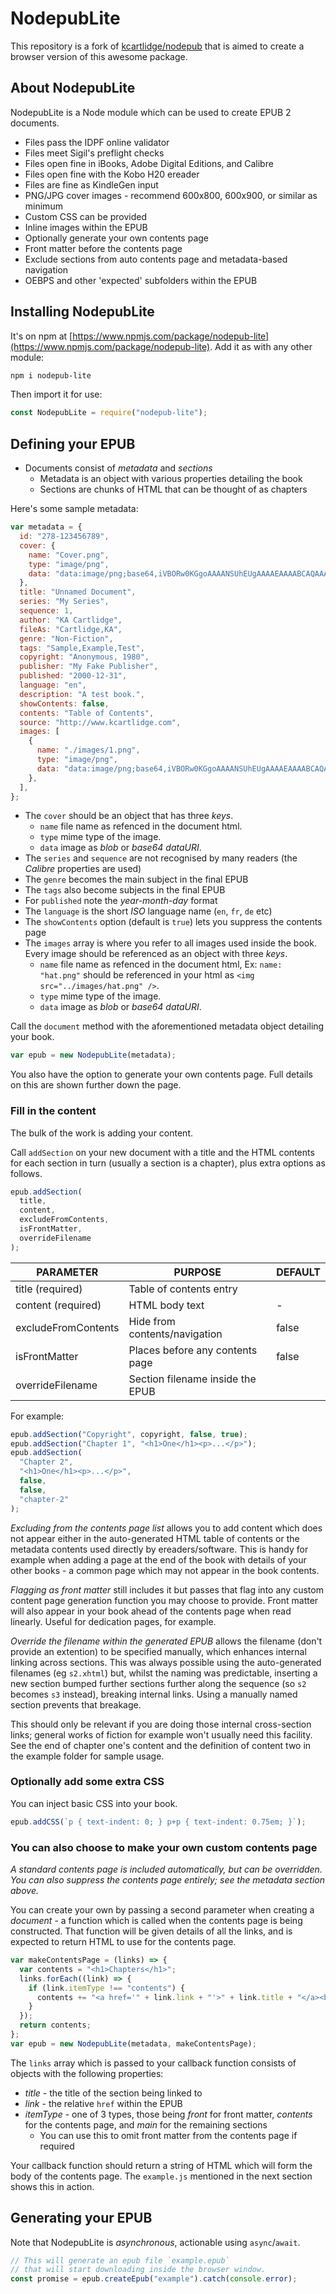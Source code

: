 # NodepubLite

This repository is a fork of [kcartlidge/nodepub](https://github.com/kcartlidge/nodepub) that is aimed to create a browser version of this awesome package.

## About NodepubLite

NodepubLite is a Node module which can be used to create EPUB 2 documents.

- Files pass the IDPF online validator
- Files meet Sigil's preflight checks
- Files open fine in iBooks, Adobe Digital Editions, and Calibre
- Files open fine with the Kobo H20 ereader
- Files are fine as KindleGen input
- PNG/JPG cover images - recommend 600x800, 600x900, or similar as minimum
- Custom CSS can be provided
- Inline images within the EPUB
- Optionally generate your own contents page
- Front matter before the contents page
- Exclude sections from auto contents page and metadata-based navigation
- OEBPS and other 'expected' subfolders within the EPUB

## Installing NodepubLite

It's on npm at [https://www.npmjs.com/package/nodepub-lite](https://www.npmjs.com/package/nodepub-lite).
Add it as with any other module:

```sh
npm i nodepub-lite
```

Then import it for use:

```javascript
const NodepubLite = require("nodepub-lite");
```

## Defining your EPUB

- Documents consist of _metadata_ and _sections_
  - Metadata is an object with various properties detailing the book
  - Sections are chunks of HTML that can be thought of as chapters

Here's some sample metadata:

```javascript
var metadata = {
  id: "278-123456789",
  cover: {
    name: "Cover.png",
    type: "image/png",
    data: "data:image/png;base64,iVBORw0KGgoAAAANSUhEUgAAAAEAAAABCAQAAAC1HAwCAAAAC0lEQVR42mNkYAAAAAYAAjCB0C8AAAAASUVORK5CYII=", // Blob or DataURI
  },
  title: "Unnamed Document",
  series: "My Series",
  sequence: 1,
  author: "KA Cartlidge",
  fileAs: "Cartlidge,KA",
  genre: "Non-Fiction",
  tags: "Sample,Example,Test",
  copyright: "Anonymous, 1980",
  publisher: "My Fake Publisher",
  published: "2000-12-31",
  language: "en",
  description: "A test book.",
  showContents: false,
  contents: "Table of Contents",
  source: "http://www.kcartlidge.com",
  images: [
    {
      name: "./images/1.png",
      type: "image/png",
      data: "data:image/png;base64,iVBORw0KGgoAAAANSUhEUgAAAAEAAAABCAQAAAC1HAwCAAAAC0lEQVR42mNkYAAAAAYAAjCB0C8AAAAASUVORK5CYII=", // Blob or DataURI
    },
  ],
};
```

- The `cover` should be an object that has three _keys_.
  - `name` file name as refenced in the document html.
  - `type` mime type of the image.
  - `data` image as _blob_ or _base64 dataURI_.
- The `series` and `sequence` are not recognised by many readers (the _Calibre_ properties are used)
- The `genre` becomes the main subject in the final EPUB
- The `tags` also become subjects in the final EPUB
- For `published` note the _year-month-day_ format
- The `language` is the short _ISO_ language name (`en`, `fr`, `de` etc)
- The `showContents` option (default is `true`) lets you suppress the contents page
- The `images` array is where you refer to all images used inside the book. Every image should be referenced as an object with three _keys_.
  - `name` file name as refenced in the document html, Ex: `name: "hat.png"` should be referenced in your html as `<img src="../images/hat.png" />`.
  - `type` mime type of the image.
  - `data` image as _blob_ or _base64 dataURI_.

Call the `document` method with the aforementioned metadata object detailing your book.

```javascript
var epub = new NodepubLite(metadata);
```

You also have the option to generate your own contents page. Full details on this are shown further down the page.

### Fill in the content

The bulk of the work is adding your content.

Call `addSection` on your new document with a title and the HTML contents for each section in turn (usually a section is a chapter), plus extra options as follows.

```javascript
epub.addSection(
  title,
  content,
  excludeFromContents,
  isFrontMatter,
  overrideFilename
);
```

| PARAMETER           | PURPOSE                          | DEFAULT |
| ------------------- | -------------------------------- | ------- |
| title (required)    | Table of contents entry          |         |
| content (required)  | HTML body text                   | -       |
| excludeFromContents | Hide from contents/navigation    | false   |
| isFrontMatter       | Places before any contents page  | false   |
| overrideFilename    | Section filename inside the EPUB |         |

For example:

```javascript
epub.addSection("Copyright", copyright, false, true);
epub.addSection("Chapter 1", "<h1>One</h1><p>...</p>");
epub.addSection(
  "Chapter 2",
  "<h1>One</h1><p>...</p>",
  false,
  false,
  "chapter-2"
);
```

_Excluding from the contents page list_ allows you to add content which does not appear either in the auto-generated HTML table of contents or the metadata contents used directly by ereaders/software. This is handy for example when adding a page at the end of the book with details of your other books - a common page which may not appear in the book contents.

_Flagging as front matter_ still includes it but passes that flag into any custom content page generation function you may choose to provide. Front matter will also appear in your book ahead of the contents page when read linearly. Useful for dedication pages, for example.

_Override the filename within the generated EPUB_ allows the filename (don't provide an extention) to be specified manually, which enhances internal linking across sections. This was always possible using the auto-generated filenames (eg `s2.xhtml`) but, whilst the naming was predictable, inserting a new section bumped further sections further along the sequence (so `s2` becomes `s3` instead), breaking internal links. Using a manually named section prevents that breakage.

This should only be relevant if you are doing those internal cross-section links; general works of fiction for example won't usually need this facility. See the end of chapter one's content and the definition of content two in the example folder for sample usage.

### Optionally add some extra CSS

You can inject basic CSS into your book.

```javascript
epub.addCSS(`p { text-indent: 0; } p+p { text-indent: 0.75em; }`);
```

### You can also choose to make your own custom contents page

_A standard contents page is included automatically, but can be overridden._
_You can also suppress the contents page entirely; see the metadata section above._

You can create your own by passing a second parameter when creating a _document_ - a function which is called when the contents page is being constructed. That function will be given details of all the links, and is expected to return HTML to use for the contents page.

```javascript
var makeContentsPage = (links) => {
  var contents = "<h1>Chapters</h1>";
  links.forEach((link) => {
    if (link.itemType !== "contents") {
      contents += "<a href='" + link.link + "'>" + link.title + "</a><br />";
    }
  });
  return contents;
};
var epub = new NodepubLite(metadata, makeContentsPage);
```

The `links` array which is passed to your callback function consists of objects with the following properties:

- _title_ - the title of the section being linked to
- _link_ - the relative `href` within the EPUB
- _itemType_ - one of 3 types, those being _front_ for front matter, _contents_ for the contents page, and _main_ for the remaining sections
  - You can use this to omit front matter from the contents page if required

Your callback function should return a string of HTML which will form the body of the contents page.
The `example.js` mentioned in the next section shows this in action.

## Generating your EPUB

Note that NodepubLite is _asynchronous_, actionable using `async`/`await`.

```javascript
// This will generate an epub file `example.epub`
// that will start downloading inside the browser window.
const promise = epub.createEpub("example").catch(console.error);
```
